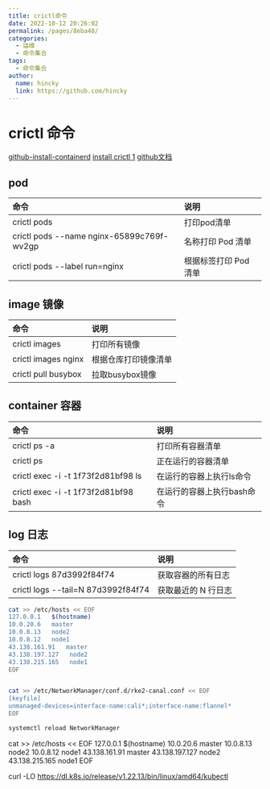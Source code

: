```yaml
---
title: crictl命令
date: 2022-10-12 20:26:02
permalink: /pages/8eba48/
categories: 
  - 运维
  - 命令集合
tags: 
  - 命令集合
author: 
  name: hincky
  link: https://github.com/hincky
---
```

# crictl 命令

[github-install-containerd](https://github.com/containerd/containerd/blob/main/docs/getting-started.md)
[install crictl 1](https://www.yangpiqiulaotou.cn/2021/05/10/Crictl%E5%AE%89%E8%A3%85%E4%B8%8E%E4%BD%BF%E7%94%A8/)
[github文档](https://github.com/kubernetes-sigs/cri-tools/blob/master/docs/crictl.md)

## pod

|命令|说明|
|:---|:---|
|crictl pods|打印pod清单|
|crictl pods --name nginx-65899c769f-wv2gp|名称打印 Pod 清单|
|crictl pods --label run=nginx|根据标签打印 Pod 清单|

## image 镜像

|命令|说明|
|:---|:---|
|crictl images|打印所有镜像|
|crictl images nginx|根据仓库打印镜像清单|
|crictl pull busybox|拉取busybox镜像|

## container 容器

|命令|说明|
|:---|:---|
|crictl ps -a|打印所有容器清单|
|crictl ps|正在运行的容器清单|
|crictl exec -i -t 1f73f2d81bf98 ls|在运行的容器上执行ls命令|
|crictl exec -i -t 1f73f2d81bf98 bash|在运行的容器上执行bash命令|

## log 日志

|命令|说明|
|:---|:---|
|crictl logs 87d3992f84f74|获取容器的所有日志|
|crictl logs --tail=N 87d3992f84f74|获取最近的 N 行日志|



```bash
cat >> /etc/hosts << EOF
127.0.0.1   $(hostname)
10.0.20.6   master
10.0.8.13   node2
10.0.8.12   node1
43.138.161.91   master
43.138.197.127   node2
43.138.215.165   node1
EOF


cat >> /etc/NetworkManager/conf.d/rke2-canal.conf << EOF
[keyfile]
unmanaged-devices=interface-name:cali*;interface-name:flannel*
EOF

systemctl reload NetworkManager

```


cat >> /etc/hosts << EOF
127.0.0.1   $(hostname)
10.0.20.6   master
10.0.8.13   node2
10.0.8.12   node1
43.138.161.91   master
43.138.197.127   node2
43.138.215.165   node1
EOF



curl -LO https://dl.k8s.io/release/v1.22.13/bin/linux/amd64/kubectl

